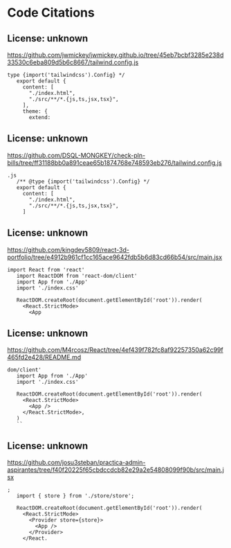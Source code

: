 # Code Citations

## License: unknown

https://github.com/jwmickey/jwmickey.github.io/tree/45eb7bcbf3285e238d33530c6eba809d5b6c8667/tailwind.config.js

```
type {import('tailwindcss').Config} */
   export default {
     content: [
       "./index.html",
       "./src/**/*.{js,ts,jsx,tsx}",
     ],
     theme: {
       extend:
```

## License: unknown

https://github.com/DSQL-MONGKEY/check-pln-bills/tree/ff31188bb0a891ceae65b1874768e748593eb276/tailwind.config.js

```
.js
   /** @type {import('tailwindcss').Config} */
   export default {
     content: [
       "./index.html",
       "./src/**/*.{js,ts,jsx,tsx}",
     ]
```

## License: unknown

https://github.com/kingdev5809/react-3d-portfolio/tree/e4912b961cf1cc165ace9642fdb5b6d83cd66b54/src/main.jsx

```
import React from 'react'
   import ReactDOM from 'react-dom/client'
   import App from './App'
   import './index.css'

   ReactDOM.createRoot(document.getElementById('root')).render(
     <React.StrictMode>
       <App
```

## License: unknown

https://github.com/M4rcosz/React/tree/4ef439f782fc8af92257350a62c99f465fd2e428/README.md

```
dom/client'
   import App from './App'
   import './index.css'

   ReactDOM.createRoot(document.getElementById('root')).render(
     <React.StrictMode>
       <App />
     </React.StrictMode>,
   )
   ``
```

## License: unknown

https://github.com/josu3steban/practica-admin-aspirantes/tree/f40f20225f65cbdccdcb82e29a2e54808099f90b/src/main.jsx

```
;
   import { store } from './store/store';

   ReactDOM.createRoot(document.getElementById('root')).render(
     <React.StrictMode>
       <Provider store={store}>
         <App />
       </Provider>
     </React.
```
